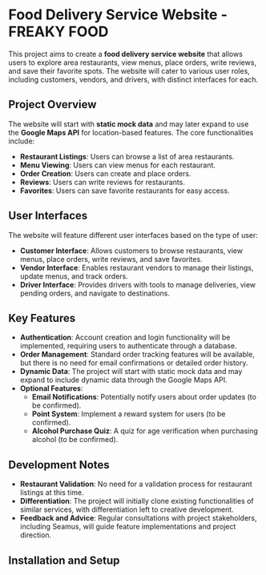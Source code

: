 # Food Delivery Service Website - FREAKY FOOD

This project aims to create a **food delivery service website** that allows users to explore area restaurants, view menus, place orders, write reviews, and save their favorite spots. The website will cater to various user roles, including customers, vendors, and drivers, with distinct interfaces for each.

## Project Overview

The website will start with **static mock data** and may later expand to use the **Google Maps API** for location-based features. The core functionalities include:

- **Restaurant Listings**: Users can browse a list of area restaurants.
- **Menu Viewing**: Users can view menus for each restaurant.
- **Order Creation**: Users can create and place orders.
- **Reviews**: Users can write reviews for restaurants.
- **Favorites**: Users can save favorite restaurants for easy access.

## User Interfaces

The website will feature different user interfaces based on the type of user:

- **Customer Interface**: Allows customers to browse restaurants, view menus, place orders, write reviews, and save favorites.
- **Vendor Interface**: Enables restaurant vendors to manage their listings, update menus, and track orders.
- **Driver Interface**: Provides drivers with tools to manage deliveries, view pending orders, and navigate to destinations.

## Key Features

- **Authentication**: Account creation and login functionality will be implemented, requiring users to authenticate through a database.
- **Order Management**: Standard order tracking features will be available, but there is no need for email confirmations or detailed order history.
- **Dynamic Data**: The project will start with static mock data and may expand to include dynamic data through the Google Maps API.
- **Optional Features**:
  - **Email Notifications**: Potentially notify users about order updates (to be confirmed).
  - **Point System**: Implement a reward system for users (to be confirmed).
  - **Alcohol Purchase Quiz**: A quiz for age verification when purchasing alcohol (to be confirmed).

## Development Notes

- **Restaurant Validation**: No need for a validation process for restaurant listings at this time.
- **Differentiation**: The project will initially clone existing functionalities of similar services, with differentiation left to creative development.
- **Feedback and Advice**: Regular consultations with project stakeholders, including Seamus, will guide feature implementations and project direction.

## Installation and Setup 
